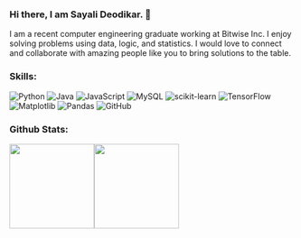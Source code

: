 ### Hi there, I am Sayali Deodikar. 👋
I am a recent computer engineering graduate working at Bitwise Inc. I enjoy solving problems using data, logic, and statistics. I would love to connect and collaborate with amazing people like you to bring solutions to the table. 

### Skills: 
![Python](https://img.shields.io/badge/Python-3776AB?style=for-the-badge&logo=python&logoColor=white) ![Java](https://img.shields.io/badge/java-%23ED8B00.svg?style=for-the-badge&logo=openjdk&logoColor=white) ![JavaScript](https://img.shields.io/badge/JavaScript-EAB300?style=for-the-badge&logo=JavaScript&logoColor=white) ![MySQL](https://img.shields.io/badge/mysql-4479A1.svg?style=for-the-badge&logo=mysql&logoColor=white) ![scikit-learn](https://img.shields.io/badge/scikit--learn-7D4698.svg?style=for-the-badge&logo=scikit-learn&logoColor=white) ![TensorFlow](https://img.shields.io/badge/TensorFlow-%23FF6F00.svg?style=for-the-badge&logo=TensorFlow&logoColor=white) ![Matplotlib](https://img.shields.io/badge/Matplotlib-0AC18E.svg?style=for-the-badge&logo=Matplotlib&logoColor=black) ![Pandas](https://img.shields.io/badge/pandas-%23150458.svg?style=for-the-badge&logo=pandas&logoColor=white) ![GitHub](https://img.shields.io/badge/github-%23F05033.svg?style=for-the-badge&logo=github&logoColor=white)

### Github Stats:
<img src="https://github-readme-stats.vercel.app/api?username=SayaliDeodikar&show_icons=true&theme=highcontrast&background=000000" height="150"><img src="http://github-readme-streak-stats.herokuapp.com?user=SayaliDeodikar&theme=dark&background=000000" height="150">
